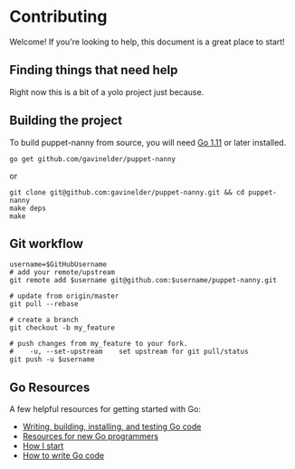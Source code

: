 # Contributing

Welcome! If you're looking to help, this document is a great place to start!

## Finding things that need help

Right now this is a bit of a yolo project just because.

## Building the project

To build puppet-nanny from source, you will need [Go 1.11](https://golang.org/dl/) or later installed.

```shell
go get github.com/gavinelder/puppet-nanny
```

or

```shell
git clone git@github.com:gavinelder/puppet-nanny.git && cd puppet-nanny
make deps
make
```

## Git workflow

```shell
username=$GitHubUsername
# add your remote/upstream
git remote add $username git@github.com:$username/puppet-nanny.git

# update from origin/master
git pull --rebase

# create a branch
git checkout -b my_feature

# push changes from my_feature to your fork.
#    -u, --set-upstream    set upstream for git pull/status
git push -u $username
```

## Go Resources

A few helpful resources for getting started with Go:

* [Writing, building, installing, and testing Go code](https://www.youtube.com/watch?v=XCsL89YtqCs)
* [Resources for new Go programmers](http://dave.cheney.net/resources-for-new-go-programmers)
* [How I start](https://howistart.org/posts/go/1)
* [How to write Go code](https://golang.org/doc/code.html)

